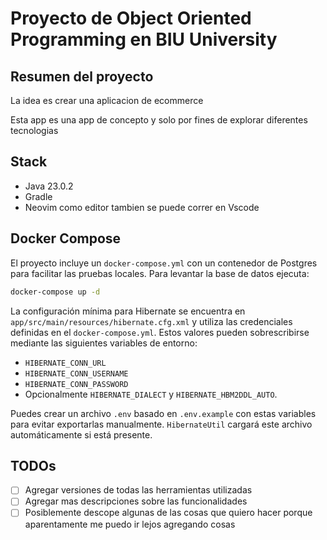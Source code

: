 # Proyecto de Object Oriented Programming en BIU University

## Resumen del proyecto

La idea es crear una aplicacion de ecommerce

Esta app es una app de concepto y solo por fines de explorar diferentes tecnologias

## Stack

- Java 23.0.2
- Gradle
- Neovim como editor tambien se puede correr en Vscode

## Docker Compose

El proyecto incluye un `docker-compose.yml` con un contenedor de Postgres para
facilitar las pruebas locales. Para levantar la base de datos ejecuta:

```bash
docker-compose up -d
```

La configuración mínima para Hibernate se encuentra en
`app/src/main/resources/hibernate.cfg.xml` y utiliza las credenciales definidas
en el `docker-compose.yml`. Estos valores pueden sobrescribirse mediante las
siguientes variables de entorno:

- `HIBERNATE_CONN_URL`
- `HIBERNATE_CONN_USERNAME`
- `HIBERNATE_CONN_PASSWORD`
- Opcionalmente `HIBERNATE_DIALECT` y `HIBERNATE_HBM2DDL_AUTO`.

Puedes crear un archivo `.env` basado en `.env.example` con estas variables para
evitar exportarlas manualmente. `HibernateUtil` cargará este archivo
automáticamente si está presente.

## TODOs

- [ ] Agregar versiones de todas las herramientas utilizadas
- [ ] Agregar mas descripciones sobre las funcionalidades
- [ ] Posiblemente descope algunas de las cosas que quiero hacer porque aparentamente me puedo ir lejos agregando cosas
